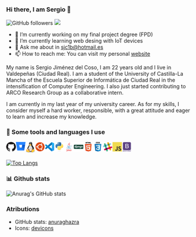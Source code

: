 ### Hi there, I am Sergio 👋

![GitHub followers](https://img.shields.io/github/followers/gsergey99?label=Follow&style=social) 
![](https://visitor-badge.glitch.me/badge?page_id=gsergey99.gsergey99)


- 🔭 I’m currently working on my final project degree (FPD) 
- 🌱 I’m currently learning web desing with IoT devices
- 💬 Ask me about in sjc1b@hotmail.es
- 📫 How to reach me: You can visit my personal [website](https://gsergey99.github.io/MW_Page/ "Sergio Jiménez del Coso")

My name is Sergio Jiménez del Coso, I am 22 years old and I live in Valdepeñas (Ciudad Real). I am a student of the University of Castilla-La Mancha of the Escuela Superior de Informática de Ciudad Real in the intensification of Computer Engineering. I also just started contributing to ARCO Research Group as a collaborative intern.

I am currently in my last year of my university career. As for my skills, I consider myself a hard worker, responsible, with a great attitude and eager to learn and increase my knowledge. 

### 🚀 Some tools and languages I use

<img align="left" alt="Github" width="26px" src="icons/github.png"/>

<img align="left" alt="Bitbucket" width="26px" src="icons/bitbucket.svg"/>

<img align="left" alt="Linux" width="26px" src="icons/linux-tux.svg"/>

<img align="left" alt="Ubuntu" width="26px" src="icons/ubuntu.svg"/>

<img align="left" alt="Visual Studio Code" width="26px" src="icons/vscode.png"/>

<img align="left" alt="Python" width="26px" src="icons/python-original.svg"/>

<img align="left" alt="Java" width="26px" src="icons/java-original-wordmark.svg"/>

<img align="left" alt="Django" width="26px" src="icons/django-plain.svg"/>

<img align="left" alt="HTML" width="26px" src="icons/html5-original-wordmark.svg"/>

<img align="left" alt="CSS" width="26px" src="icons/css3-original-wordmark.svg"/>

<img align="left" alt="Slack" width="26px" src="icons/slack.svg"/>

<img align="left" alt="JavaScript" width="26px" src="icons/javascript-original.svg"/>

<img align="left" alt="Bootstrap" width="26px" src="icons/bootstrap-plain-wordmark.svg"/>

<br></br>

[![Top Langs](https://github-readme-stats.vercel.app/api/top-langs/?username=sergiojimcos&langs_count=10&layout=compact&theme=dracula)](https://github.com/gsergey99/github-readme-stats)


### 📊 Github stats
![Anurag's GitHub stats](https://github-readme-stats.vercel.app/api?username=sergiojimcos&show_icons=true&theme=dracula)


### Atributions
- GitHub stats: [anuraghazra](https://github.com/anuraghazra/github-readme-stats)
- Icons: [devicons](https://github.com/devicons/devicon)
